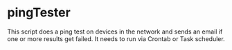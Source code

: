 # pingTester
This script does a ping test on devices in the network and sends an email if one or more results get failed. It needs to run via Crontab or Task scheduler.
